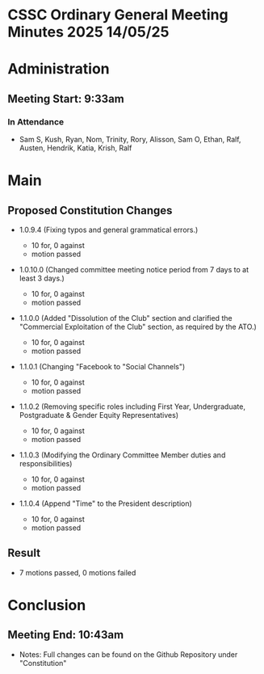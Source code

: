 # CSSC Ordinary General Meeting Minutes 2025 14/05/25

# Administration
## Meeting Start: 9:33am
### In Attendance
- Sam S, Kush, Ryan, Nom, Trinity, Rory, Alisson, Sam O, Ethan, Ralf, Austen, Hendrik, Katia, Krish, Ralf

# Main
## Proposed Constitution Changes
- 1.0.9.4 (Fixing typos and general grammatical errors.)
  - 10 for, 0 against
  - motion passed
    
- 1.0.10.0 (Changed committee meeting notice period from 7 days to at least 3 days.)
  - 10 for, 0 against
  - motion passed

- 1.1.0.0 (Added "Dissolution of the Club" section and clarified the "Commercial Exploitation of the Club" section, as required by the ATO.)
  - 10 for, 0 against
  - motion passed

- 1.1.0.1 (Changing "Facebook to "Social Channels")
  - 10 for, 0 against
  - motion passed

- 1.1.0.2 (Removing specific roles including First Year, Undergraduate, Postgraduate & Gender Equity Representatives)
  - 10 for, 0 against
  - motion passed

- 1.1.0.3 (Modifying the Ordinary Committee Member duties and responsibilities)
  - 10 for, 0 against
  - motion passed

- 1.1.0.4 (Append "Time" to the President description)
  - 10 for, 0 against
  - motion passed 

## Result
- 7 motions passed, 0 motions failed

# Conclusion
## Meeting End: 10:43am
- Notes: Full changes can be found on the Github Repository under "Constitution"
